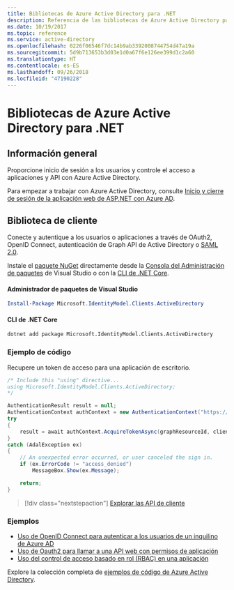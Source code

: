 ```yaml
---
title: Bibliotecas de Azure Active Directory para .NET
description: Referencia de las bibliotecas de Azure Active Directory para .NET
ms.date: 10/19/2017
ms.topic: reference
ms.service: active-directory
ms.openlocfilehash: 0226f06546f7dc14b9ab3392008744754d47a19a
ms.sourcegitcommit: 5d9b713653b3d03e1d0a67f6e126ee399d1c2a60
ms.translationtype: HT
ms.contentlocale: es-ES
ms.lasthandoff: 09/26/2018
ms.locfileid: "47190228"
---
```

# <a name="azure-active-directory-libraries-for-net"></a>Bibliotecas de Azure Active Directory para .NET

## <a name="overview"></a>Información general

Proporcione inicio de sesión a los usuarios y controle el acceso a aplicaciones y API con Azure Active Directory.

Para empezar a trabajar con Azure Active Directory, consulte [Inicio y cierre de sesión de la aplicación web de ASP.NET con Azure AD](/azure/active-directory/develop/active-directory-devquickstarts-webapp-dotnet).

## <a name="client-library"></a>Biblioteca de cliente

Conecte y autentique a los usuarios o aplicaciones a través de OAuth2, OpenID Connect, autenticación de Graph API de Active Directory o [SAML 2.0](https://docs.microsoft.com/azure/active-directory/develop/active-directory-saml-protocol-reference).

Instale el [paquete NuGet](https://www.nuget.org/packages/Microsoft.Azure.Management.AppService.Fluent) directamente desde la [Consola del Administración de paquetes][PackageManager] de Visual Studio o con la [CLI de .NET Core][DotNetCLI].

#### <a name="visual-studio-package-manager"></a>Administrador de paquetes de Visual Studio

```powershell
Install-Package Microsoft.IdentityModel.Clients.ActiveDirectory
```

#### <a name="net-core-cli"></a>CLI de .NET Core

```bash
dotnet add package Microsoft.IdentityModel.Clients.ActiveDirectory
```

### <a name="code-example"></a>Ejemplo de código

Recupere un token de acceso para una aplicación de escritorio.

```csharp
/* Include this "using" directive...
using Microsoft.IdentityModel.Clients.ActiveDirectory;
*/

AuthenticationResult result = null;
AuthenticationContext authContext = new AuthenticationContext("https://someauthority.com");
try
{
    result = await authContext.AcquireTokenAsync(graphResourceId, clientId, redirectUri, new PlatformParameters(PromptBehavior.Auto));
}
catch (AdalException ex)
{
    // An unexpected error occurred, or user canceled the sign in.
    if (ex.ErrorCode != "access_denied")
        MessageBox.Show(ex.Message);

    return;
}
```

> [!div class="nextstepaction"]
> [Explorar las API de cliente](/dotnet/api/overview/azure/activedirectory/client)

### <a name="samples"></a>Ejemplos

* [Uso de OpenID Connect para autenticar a los usuarios de un inquilino de Azure AD](https://github.com/Azure-Samples/active-directory-dotnet-webapp-openidconnect)
* [Uso de Oauth2 para llamar a una API web con permisos de aplicación](https://github.com/Azure-Samples/active-directory-dotnet-webapp-webapi-oauth2-appidentity)
* [Uso del control de acceso basado en rol (RBAC) en una aplicación](https://github.com/Azure-Samples/active-directory-dotnet-webapp-roleclaims)

Explore la colección completa de [ejemplos de código de Azure Active Directory](/azure/active-directory/develop/active-directory-code-samples).

[PackageManager]: https://docs.microsoft.com/nuget/tools/package-manager-console
[DotNetCLI]: https://docs.microsoft.com/dotnet/core/tools/dotnet-add-package
